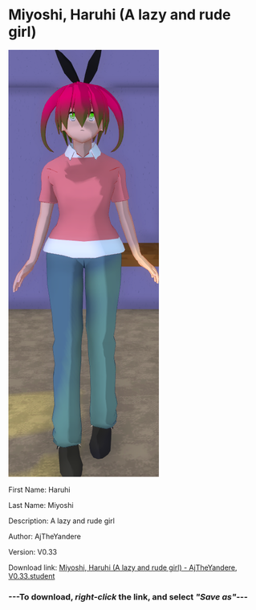 # Miyoshi, Haruhi (A lazy and rude girl)

<img src = "https://raw.githubusercontent.com/Arbiter1223/Daigaku-Gurashi-Custom-Students/master/Students/Files/Miyoshi%2C%20Haruhi%20(A%20lazy%20and%20rude%20girl).png">

First Name: Haruhi

Last Name: Miyoshi

Description: A lazy and rude girl

Author: AjTheYandere

Version: V0.33

Download link: <a href="https://raw.githubusercontent.com/Arbiter1223/Daigaku-Gurashi-Custom-Students/master/Students/Files/Miyoshi%2C%20Haruhi%20(A%20lazy%20and%20rude%20girl)%20-%20AjTheYandere%2C%20V0.33.student">Miyoshi, Haruhi (A lazy and rude girl) - AjTheYandere, V0.33.student</a>

### ---**To download, _right-click_ the link, and select _"Save as"_**---
